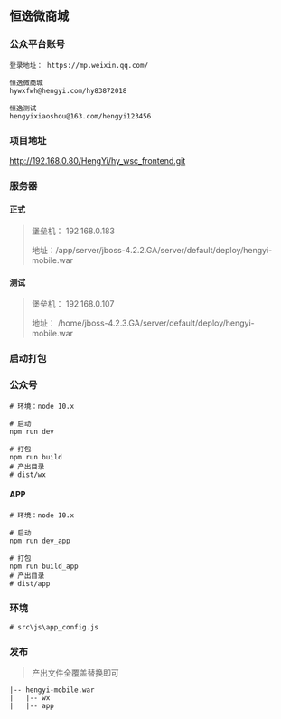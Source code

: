 ## 恒逸微商城

### 公众平台账号

```
登录地址： https://mp.weixin.qq.com/

恒逸微商城
hywxfwh@hengyi.com/hy83872018

恒逸测试
hengyixiaoshou@163.com/hengyi123456
```

### 项目地址

http://192.168.0.80/HengYi/hy_wsc_frontend.git

### 服务器

#### 正式

> 堡垒机： 192.168.0.183
>
> 地址：/app/server/jboss-4.2.2.GA/server/default/deploy/hengyi-mobile.war

#### 测试

> 堡垒机： 192.168.0.107
>
> 地址： /home/jboss-4.2.3.GA/server/default/deploy/hengyi-mobile.war

### 启动打包

### 公众号

```
# 环境：node 10.x

# 启动
npm run dev

# 打包
npm run build
# 产出目录
# dist/wx
```

#### APP

```
# 环境：node 10.x

# 启动
npm run dev_app

# 打包
npm run build_app
# 产出目录
# dist/app
```

### 环境

```
# src\js\app_config.js
```

### 发布

> 产出文件全覆盖替换即可

```
|-- hengyi-mobile.war
|   |-- wx
|   |-- app
```
